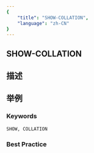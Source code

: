 ```yaml
---
{
    "title": "SHOW-COLLATION",
    "language": "zh-CN"
}
---
```


## SHOW-COLLATION

## 描述

## 举例

### Keywords

    SHOW, COLLATION

### Best Practice

